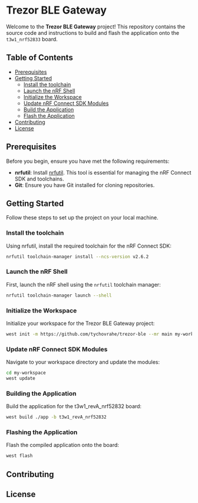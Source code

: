# Trezor BLE Gateway

Welcome to the **Trezor BLE Gateway** project! 
This repository contains the source code and instructions to build and flash the application onto the `t3w1_nrf52833` board.

## Table of Contents

- [Prerequisites](#prerequisites)
- [Getting Started](#getting-started)
    - [Install the toolchain](#install-the-toolchain)
    - [Launch the nRF Shell](#launch-the-nrf-shell)
    - [Initialize the Workspace](#initialize-the-workspace)
    - [Update nRF Connect SDK Modules](#update-nrf-connect-sdk-modules)
    - [Build the Application](#build-the-application)
    - [Flash the Application](#flash-the-application)
- [Contributing](#contributing)
- [License](#license)

## Prerequisites

Before you begin, ensure you have met the following requirements:

- **nrfutil**: Install [nrfutil](https://www.nordicsemi.com/Products/Development-tools/nRF-Command-Line-Tools). This tool is essential for managing the nRF Connect SDK and toolchains.
- **Git**: Ensure you have Git installed for cloning repositories.

## Getting Started

Follow these steps to set up the project on your local machine.

### Install the toolchain

Using nrfutil, install the required toolchain for the nRF Connect SDK:
```sh
nrfutil toolchain-manager install --ncs-version v2.6.2
```

### Launch the nRF Shell

First, launch the nRF shell using the `nrfutil` toolchain manager:

```sh
nrfutil toolchain-manager launch --shell
```

### Initialize the Workspace
Initialize your workspace for the Trezor BLE Gateway project:
```sh
west init -m https://github.com/tychovrahe/trezor-ble --mr main my-workspace
```

### Update nRF Connect SDK Modules

Navigate to your workspace directory and update the modules:
```sh
cd my-workspace
west update
```


### Building the Application
Build the application for the t3w1_revA_nrf52832 board:
```sh
west build ./app -b t3w1_revA_nrf52832
```


### Flashing the Application
Flash the compiled application onto the board:
```sh
west flash
```

## Contributing

## License
